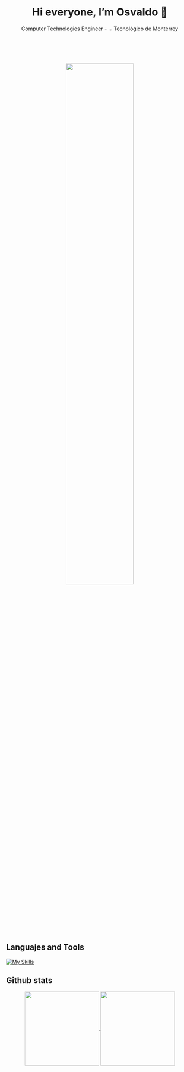 <h1 align="center">Hi everyone, I’m Osvaldo 👋</h1>
<p align="center"> Computer Technologies Engineer - <img width="2%" src="https://javier.rodriguez.org.mx/itesm/2014/simbolo-tec-white.webp"> Tecnológico de Monterrey </p>

<div align="center">
  <img width="60%" src="https://i.pinimg.com/originals/18/83/de/1883de5bfee36b043b973bef00c561e0.gif" />
</div>

## Languajes and Tools
[![My Skills](https://skillicons.dev/icons?i=androidstudio,arch,astro,bash,blender,cs,css,electron,express,figma,firebase,git,html,kotlin,linux,md,mongodb,mysql,nodejs,notion,npm,pnpm,postman,py,react,tailwind,unity,vite,vscode)](https://skillicons.dev)

## Github stats
<div align="center">
  <a href="https://github.com/anuraghazra/github-readme-stats">
    <img height=200 align="center" src="https://github-readme-stats.vercel.app/api?username=OsvalDev&show_icons=true&theme=dracula&rank_icon=github" />
  </a>
  <a href="https://github.com/anuraghazra/convoychat">
    <img height=200 align="center" src="https://github-readme-stats.vercel.app/api/top-langs?username=OsvalDev&layout=compact&langs_count=8&card_width=450&theme=dracula" />
  </a>
</div>

<!---
OsvalDev/OsvalDev is a ✨ special ✨ repository because its `README.md` (this file) appears on your GitHub profile.
You can click the Preview link to take a look at your changes.
--->

